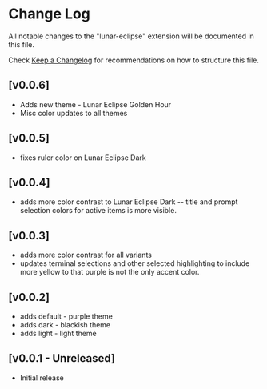 # Change Log

All notable changes to the "lunar-eclipse" extension will be documented in this file.

Check [Keep a Changelog](http://keepachangelog.com/) for recommendations on how to structure this file.

## [v0.0.6]

- Adds new theme - Lunar Eclipse Golden Hour
- Misc color updates to all themes

## [v0.0.5]

- fixes ruler color on Lunar Eclipse Dark
## [v0.0.4]

- adds more color contrast to Lunar Eclipse Dark
-- title and prompt selection colors for active items is more visible.
## [v0.0.3]

- adds more color contrast for all variants
- updates terminal selections and other selected highlighting to include more yellow to that purple is not the only accent color.
## [v0.0.2]

- adds default - purple theme
- adds dark - blackish theme
- adds light - light theme

## [v0.0.1 - Unreleased]

- Initial release
